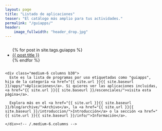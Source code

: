 ```yaml
---
layout: page
title: "Listado de aplicaciones"
teaser: "El catálogo más amplio para tus actividades."
permalink: "/guiapps/"
header:
    image_fullwidth: "header_drop.jpg"
---
```

<div class="row t60">
    <div class="medium-6 columns b30">
      <ul>
          {% for post in site.tags.guiapps %}
          <li><a href="{{ site.url }}{{ site.baseurl }}{{ post.url }}">{{ post.title }}</a></li>
          {% endfor %}
      </ul>
    </div><!-- /.medium-6.columns -->

    <div class="medium-6 columns b30">
      Este es la lista de programas por uso etiquetadas como "guiapps", hija de la categoría <a href="{{ site.url }}{{ site.baseurl }}/apps/">Aplicaciones</a>. Si quieres ver las aplicaciones incluidas, <a href="{{ site.url }}{{ site.baseurl }}/escenciales/">visita esta página</a>.

      Explora más en el <a href="{{ site.url }}{{ site.baseurl }}/blog/archive/">Archivo</a>, la <a href="{{ site.url }}{{ site.baseurl }}/introduccion/">Introducción</a> o la sección <a href="{{ site.url }}{{ site.baseurl }}/info/">Información</a>.

    </div><!-- /.medium-6.columns -->
</div><!-- /.row -->
